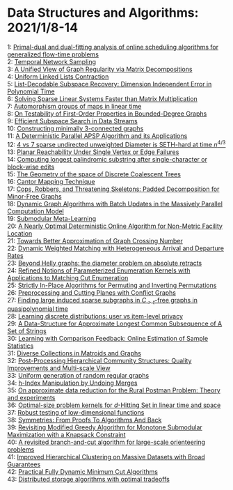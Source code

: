 # Data Structures and Algorithms: 2021/1/8-14  
1: [Primal-dual and dual-fitting analysis of online scheduling algorithms  for generalized flow-time problems](https://doi.org/10.48550/arXiv.1502.03946)  
2: [Temporal Network Sampling](https://doi.org/10.48550/arXiv.1910.08657)  
3: [A Unified View of Graph Regularity via Matrix Decompositions](https://doi.org/10.48550/arXiv.1911.11868)  
4: [Uniform Linked Lists Contraction](https://doi.org/10.48550/arXiv.2002.05034)  
5: [List-Decodable Subspace Recovery: Dimension Independent Error in  Polynomial Time](https://doi.org/10.48550/arXiv.2002.05139)  
6: [Solving Sparse Linear Systems Faster than Matrix Multiplication](https://doi.org/10.48550/arXiv.2007.10254)  
7: [Automorphism groups of maps in linear time](https://doi.org/10.48550/arXiv.2008.01616)  
8: [On Testability of First-Order Properties in Bounded-Degree Graphs](https://doi.org/10.48550/arXiv.2008.05800)  
9: [Efficient Subspace Search in Data Streams](https://doi.org/10.48550/arXiv.2011.06959)  
10: [Constructing minimally 3-connected graphs](https://doi.org/10.48550/arXiv.2012.12059)  
11: [A Deterministic Parallel APSP Algorithm and its Applications](https://doi.org/10.48550/arXiv.2101.02311)  
12: [4 vs 7 sparse undirected unweighted Diameter is SETH-hard at time  $n^{4/3}$](https://doi.org/10.48550/arXiv.2101.02312)  
13: [Planar Reachability Under Single Vertex or Edge Failures](https://doi.org/10.48550/arXiv.2101.02574)  
14: [Computing longest palindromic substring after single-character or  block-wise edits](https://doi.org/10.48550/arXiv.1901.10722)  
15: [The Geometry of the space of Discrete Coalescent Trees](https://doi.org/10.48550/arXiv.2101.02751)  
16: [Cantor Mapping Technique](https://doi.org/10.48550/arXiv.2101.03165)  
17: [Cops, Robbers, and Threatening Skeletons: Padded Decomposition for  Minor-Free Graphs](https://doi.org/10.48550/arXiv.1311.3048)  
18: [Dynamic Graph Algorithms with Batch Updates in the Massively Parallel  Computation Model](https://doi.org/10.48550/arXiv.2002.07800)  
19: [Submodular Meta-Learning](https://doi.org/10.48550/arXiv.2007.05852)  
20: [A Nearly Optimal Deterministic Online Algorithm for Non-Metric Facility  Location](https://doi.org/10.48550/arXiv.2007.07025)  
21: [Towards Better Approximation of Graph Crossing Number](https://doi.org/10.48550/arXiv.2011.06545)  
22: [Dynamic Weighted Matching with Heterogeneous Arrival and Departure Rates](https://doi.org/10.48550/arXiv.2012.00689)  
23: [Beyond Helly graphs: the diameter problem on absolute retracts](https://doi.org/10.48550/arXiv.2101.03574)  
24: [Refined Notions of Parameterized Enumeration Kernels with Applications  to Matching Cut Enumeration](https://doi.org/10.48550/arXiv.2101.03800)  
25: [Strictly In-Place Algorithms for Permuting and Inverting Permutations](https://doi.org/10.48550/arXiv.2101.03978)  
26: [Preprocessing and Cutting Planes with Conflict Graphs](https://doi.org/10.48550/arXiv.1909.07780)  
27: [Finding large induced sparse subgraphs in $C_{>t}$-free graphs in  quasipolynomial time](https://doi.org/10.48550/arXiv.2007.11402)  
28: [Learning discrete distributions: user vs item-level privacy](https://doi.org/10.48550/arXiv.2007.13660)  
29: [A Data-Structure for Approximate Longest Common Subsequence of A Set of  Strings](https://doi.org/10.48550/arXiv.2008.01768)  
30: [Learning with Comparison Feedback: Online Estimation of Sample  Statistics](https://doi.org/10.48550/arXiv.2101.04176)  
31: [Diverse Collections in Matroids and Graphs](https://doi.org/10.48550/arXiv.2101.04633)  
32: [Post-Processing Hierarchical Community Structures: Quality Improvements  and Multi-scale View](https://doi.org/10.48550/arXiv.cs/0608050)  
33: [Uniform generation of random regular graphs](https://doi.org/10.48550/arXiv.1511.01175)  
34: [h-Index Manipulation by Undoing Merges](https://doi.org/10.48550/arXiv.1604.04827)  
35: [On approximate data reduction for the Rural Postman Problem: Theory and  experiments](https://doi.org/10.48550/arXiv.1812.10131)  
36: [Optimal-size problem kernels for $d$-Hitting Set in linear time and  space](https://doi.org/10.48550/arXiv.2003.04578)  
37: [Robust testing of low-dimensional functions](https://doi.org/10.48550/arXiv.2004.11642)  
38: [Symmetries: From Proofs To Algorithms And Back](https://doi.org/10.48550/arXiv.2007.13694)  
39: [Revisiting Modified Greedy Algorithm for Monotone Submodular  Maximization with a Knapsack Constraint](https://doi.org/10.48550/arXiv.2008.05391)  
40: [A revisited branch-and-cut algorithm for large-scale orienteering  problems](https://doi.org/10.48550/arXiv.2011.02743)  
41: [Improved Hierarchical Clustering on Massive Datasets with Broad  Guarantees](https://doi.org/10.48550/arXiv.2101.04818)  
42: [Practical Fully Dynamic Minimum Cut Algorithms](https://doi.org/10.48550/arXiv.2101.05033)  
43: [Distributed storage algorithms with optimal tradeoffs](https://doi.org/10.48550/arXiv.2101.05223)  